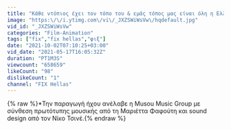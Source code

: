 ```yaml
---
title: "Κάθε ντόπιος έχει τον τόπο του & εμάς τόπος μας είναι όλη η Ελλάδα! FIX Hellas μια χώρα, μια μπύρα!"
image: "https:\/\/i.ytimg.com\/vi\/_JXZSWiWsVw\/hqdefault.jpg"
vid_id: "_JXZSWiWsVw"
categories: "Film-Animation"
tags: ["fix","fix hellas","φιξ"]
date: "2021-10-02T07:10:25+03:00"
vid_date: "2021-05-17T16:05:32Z"
duration: "PT1M3S"
viewcount: "658659"
likeCount: "98"
dislikeCount: "1"
channel: "FIX Hellas"
---
```

{% raw %}*Την παραγωγή  ήχου ανέλαβε η Musou Music Group με σύνθεση πρωτότυπης μουσικής από τη Μαριέττα Φαφούτη και sound design από τον Νίκο Τσινέ.{% endraw %}
